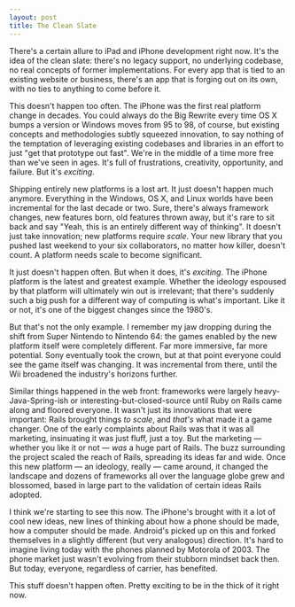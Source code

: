 ```yaml
---
layout: post
title: The Clean Slate
---
```


There's a certain allure to iPad and iPhone development right now. It's the idea of the clean slate: there's no legacy support, no underlying codebase, no real concepts of former implementations. For every app that is tied to an existing website or business, there's an app that is forging out on its own, with no ties to anything to come before it.

This doesn't happen too often. The iPhone was the first real platform change in decades. You could always do the Big Rewrite every time OS X bumps a version or Windows moves from 95 to 98, of course, but existing concepts and methodologies subtly squeezed innovation, to say nothing of the temptation of leveraging existing codebases and libraries in an effort to just "get that prototype out fast". We're in the middle of a time more free than we've seen in ages. It's full of frustrations, creativity, opportunity, and failure. But it's *exciting*.

Shipping entirely new platforms is a lost art. It just doesn't happen much anymore. Everything in the Windows, OS X, and Linux worlds have been incremental for the last decade or two. Sure, there's always framework changes, new features born, old features thrown away, but it's rare to sit back and say "Yeah, this is an entirely different way of thinking". It doesn't just take innovation; new platforms require *scale*. Your new library that you pushed last weekend to your six collaborators, no matter how killer, doesn't count. A platform needs scale to become significant.

It just doesn't happen often. But when it does, it's *exciting*. The iPhone platform is the latest and greatest example. Whether the ideology espoused by that platform will ultimately win out is irrelevant; that there's suddenly such a big push for a different way of computing is what's important. Like it or not, it's one of the biggest changes since the 1980's.

But that's not the only example. I remember my jaw dropping during the shift from Super Nintendo to Nintendo 64: the games enabled by the new platform itself were completely different. Far more immersive, far more potential. Sony eventually took the crown, but at that point everyone could see the game itself was changing. It was incremental from there, until the Wii broadened the industry's horizons further.

Similar things happened in the web front: frameworks were largely heavy-Java-Spring-ish or interesting-but-closed-source until Ruby on Rails came along and floored everyone. It wasn't just its innovations that were important: Rails brought things *to scale*, and *that's* what made it a game changer. One of the early complaints about Rails was that it was all marketing, insinuating it was just fluff, just a toy. But the marketing — whether you like it or not — *was* a huge part of Rails. The buzz surrounding the project scaled the reach of Rails, spreading its ideas far and wide. Once this new platform — an ideology, really — came around, it changed the landscape and dozens of frameworks all over the language globe grew and blossomed, based in large part to the validation of certain ideas Rails adopted.

I think we're starting to see this now. The iPhone's brought with it a lot of cool new ideas, new lines of thinking about how a phone should be made, how a computer should be made. Android's picked up on this and forked themselves in a slightly different (but very analogous) direction. It's hard to imagine living today with the phones planned by Motorola of 2003. The phone market just wasn't evolving from their stubborn mindset back then. But today, everyone, regardless of carrier, has benefited.

This stuff doesn't happen often. Pretty exciting to be in the thick of it right now.